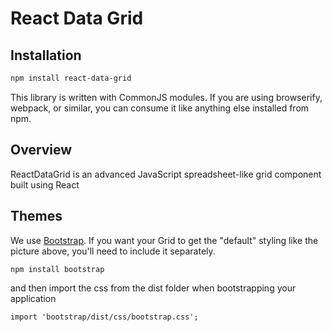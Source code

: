 # React Data Grid 

Installation
------------

```sh
npm install react-data-grid
```

This library is written with CommonJS modules. If you are using
browserify, webpack, or similar, you can consume it like anything else
installed from npm.

Overview 
--------
ReactDataGrid is an advanced JavaScript spreadsheet-like grid component built using React

Themes
------
We use [Bootstrap](https://github.com/twbs/bootstrap). If you want your Grid to get the "default" styling like the picture above, you'll need to include it separately.

```
npm install bootstrap
```
and then import the css from the dist folder when bootstrapping your application
```
import 'bootstrap/dist/css/bootstrap.css';
```